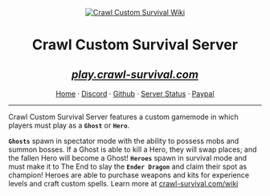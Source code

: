 <p align="center">
<a href="https://www.crawl-survival.com/">
<img src="https://www.crawl-survival.com/assets/server-icon.png?raw=true" alt="Crawl Custom Survival Wiki"></a>
<h1 align="center">Crawl Custom Survival Server</h1></p>
<h2 align="center"><em><a href="https://www.crawl-survival.com/wiki/#server-status">play.crawl-survival.com</a></em></h2>
<p align="center">
<a href="https://www.crawl-survival.com">Home</a>
·
<a href="https://www.crawl-survival.com/discord/">Discord</a>
·
<a href="https://www.crawl-survival.com/issues/">Github</a>
·
<a href="https://www.crawl-survival.com/wiki/#server-status">Server Status</a>
·
<a href="https://www.crawl-survival.com/paypal">Paypal</a>
</p>

***

Crawl Custom Survival Server features a custom gamemode in which players must play as a **`Ghost`** or **`Hero`**.

**`Ghosts`** spawn in spectator mode with the ability to possess mobs and summon bosses. If a Ghost is able to kill a Hero, they will swap places; and the fallen Hero will become a Ghost! **`Heroes`** spawn in survival mode and must make it to The End to slay the **`Ender Dragon`** and claim their spot as champion! Heroes are able to purchase weapons and kits for experience levels and craft custom spells. Learn more at [crawl-survival.com/wiki](https://www.crawl-survival.com/wiki)